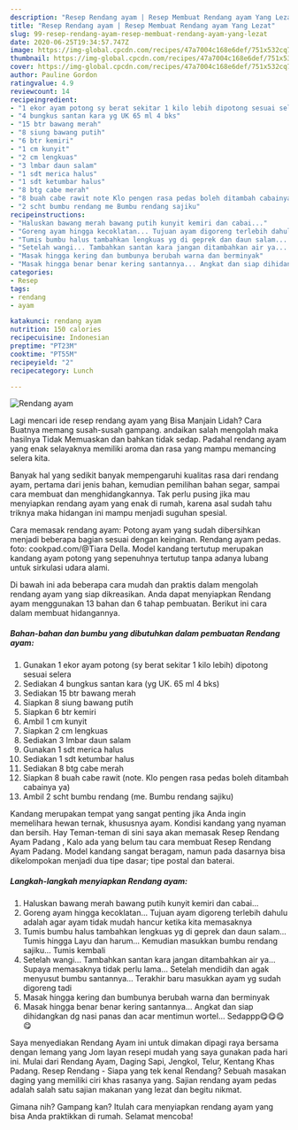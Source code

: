 ```yaml
---
description: "Resep Rendang ayam | Resep Membuat Rendang ayam Yang Lezat"
title: "Resep Rendang ayam | Resep Membuat Rendang ayam Yang Lezat"
slug: 99-resep-rendang-ayam-resep-membuat-rendang-ayam-yang-lezat
date: 2020-06-25T19:34:57.747Z
image: https://img-global.cpcdn.com/recipes/47a7004c168e6def/751x532cq70/rendang-ayam-foto-resep-utama.jpg
thumbnail: https://img-global.cpcdn.com/recipes/47a7004c168e6def/751x532cq70/rendang-ayam-foto-resep-utama.jpg
cover: https://img-global.cpcdn.com/recipes/47a7004c168e6def/751x532cq70/rendang-ayam-foto-resep-utama.jpg
author: Pauline Gordon
ratingvalue: 4.9
reviewcount: 14
recipeingredient:
- "1 ekor ayam potong sy berat sekitar 1 kilo lebih dipotong sesuai selera"
- "4 bungkus santan kara yg UK 65 ml 4 bks"
- "15 btr bawang merah"
- "8 siung bawang putih"
- "6 btr kemiri"
- "1 cm kunyit"
- "2 cm lengkuas"
- "3 lmbar daun salam"
- "1 sdt merica halus"
- "1 sdt ketumbar halus"
- "8 btg cabe merah"
- "8 buah cabe rawit note Klo pengen rasa pedas boleh ditambah cabainya ya"
- "2 scht bumbu rendang me Bumbu rendang sajiku"
recipeinstructions:
- "Haluskan bawang merah bawang putih kunyit kemiri dan cabai..."
- "Goreng ayam hingga kecoklatan... Tujuan ayam digoreng terlebih dahulu adalah agar ayam tidak mudah hancur ketika kita memasaknya"
- "Tumis bumbu halus tambahkan lengkuas yg di geprek dan daun salam... Tumis hingga Layu dan harum... Kemudian masukkan bumbu rendang sajiku... Tumis kembali"
- "Setelah wangi... Tambahkan santan kara jangan ditambahkan air ya... Supaya memasaknya tidak perlu lama... Setelah mendidih dan agak menyusut bumbu santannya... Terakhir baru masukkan ayam yg sudah digoreng tadi"
- "Masak hingga kering dan bumbunya berubah warna dan berminyak"
- "Masak hingga benar benar kering santannya... Angkat dan siap dihidangkan dg nasi panas dan acar mentimun wortel... Sedappp😋😋😋😋"
categories:
- Resep
tags:
- rendang
- ayam

katakunci: rendang ayam 
nutrition: 150 calories
recipecuisine: Indonesian
preptime: "PT23M"
cooktime: "PT55M"
recipeyield: "2"
recipecategory: Lunch

---
```



![Rendang ayam](https://img-global.cpcdn.com/recipes/47a7004c168e6def/751x532cq70/rendang-ayam-foto-resep-utama.jpg)

Lagi mencari ide resep rendang ayam yang Bisa Manjain Lidah? Cara Buatnya memang susah-susah gampang. andaikan salah mengolah maka hasilnya Tidak Memuaskan dan bahkan tidak sedap. Padahal rendang ayam yang enak selayaknya memiliki aroma dan rasa yang mampu memancing selera kita.

Banyak hal yang sedikit banyak mempengaruhi kualitas rasa dari rendang ayam, pertama dari jenis bahan, kemudian pemilihan bahan segar, sampai cara membuat dan menghidangkannya. Tak perlu pusing jika mau menyiapkan rendang ayam yang enak di rumah, karena asal sudah tahu triknya maka hidangan ini mampu menjadi suguhan spesial.

Cara memasak rendang ayam: Potong ayam yang sudah dibersihkan menjadi beberapa bagian sesuai dengan keinginan. Rendang ayam pedas. foto: cookpad.com/@Tiara Della. Model kandang tertutup merupakan kandang ayam potong yang sepenuhnya tertutup tanpa adanya lubang untuk sirkulasi udara alami.


Di bawah ini ada beberapa cara mudah dan praktis dalam mengolah rendang ayam yang siap dikreasikan. Anda dapat menyiapkan Rendang ayam menggunakan 13 bahan dan 6 tahap pembuatan. Berikut ini cara dalam membuat hidangannya.

<!--inarticleads1-->

##### Bahan-bahan dan bumbu yang dibutuhkan dalam pembuatan Rendang ayam:

1. Gunakan 1 ekor ayam potong (sy berat sekitar 1 kilo lebih) dipotong sesuai selera
1. Sediakan 4 bungkus santan kara (yg UK. 65 ml 4 bks)
1. Sediakan 15 btr bawang merah
1. Siapkan 8 siung bawang putih
1. Siapkan 6 btr kemiri
1. Ambil 1 cm kunyit
1. Siapkan 2 cm lengkuas
1. Sediakan 3 lmbar daun salam
1. Gunakan 1 sdt merica halus
1. Sediakan 1 sdt ketumbar halus
1. Sediakan 8 btg cabe merah
1. Siapkan 8 buah cabe rawit (note. Klo pengen rasa pedas boleh ditambah cabainya ya)
1. Ambil 2 scht bumbu rendang (me. Bumbu rendang sajiku)


Kandang merupakan tempat yang sangat penting jika Anda ingin memelihara hewan ternak, khususnya ayam. Kondisi kandang yang nyaman dan bersih. Hay Teman-teman di sini saya akan memasak Resep Rendang Ayam Padang , Kalo ada yang belum tau cara membuat Resep Rendang Ayam Padang. Model kandang sangat beragam, namun pada dasarnya bisa dikelompokan menjadi dua tipe dasar; tipe postal dan baterai. 

<!--inarticleads2-->

##### Langkah-langkah menyiapkan Rendang ayam:

1. Haluskan bawang merah bawang putih kunyit kemiri dan cabai...
1. Goreng ayam hingga kecoklatan... Tujuan ayam digoreng terlebih dahulu adalah agar ayam tidak mudah hancur ketika kita memasaknya
1. Tumis bumbu halus tambahkan lengkuas yg di geprek dan daun salam... Tumis hingga Layu dan harum... Kemudian masukkan bumbu rendang sajiku... Tumis kembali
1. Setelah wangi... Tambahkan santan kara jangan ditambahkan air ya... Supaya memasaknya tidak perlu lama... Setelah mendidih dan agak menyusut bumbu santannya... Terakhir baru masukkan ayam yg sudah digoreng tadi
1. Masak hingga kering dan bumbunya berubah warna dan berminyak
1. Masak hingga benar benar kering santannya... Angkat dan siap dihidangkan dg nasi panas dan acar mentimun wortel... Sedappp😋😋😋😋


Saya menyediakan Rendang Ayam ini untuk dimakan dipagi raya bersama dengan lemang yang Jom layan resepi mudah yang saya gunakan pada hari ini. Mulai dari Rendang Ayam, Daging Sapi, Jengkol, Telur, Kentang Khas Padang. Resep Rendang - Siapa yang tek kenal Rendang? Sebuah masakan daging yang memiliki ciri khas rasanya yang. Sajian rendang ayam pedas adalah salah satu sajian makanan yang lezat dan begitu nikmat. 

Gimana nih? Gampang kan? Itulah cara menyiapkan rendang ayam yang bisa Anda praktikkan di rumah. Selamat mencoba!
